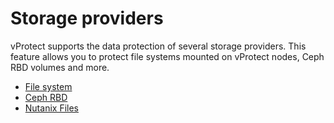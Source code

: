 # Storage providers

vProtect supports the data protection of several storage providers. This feature allows you to protect file systems mounted on vProtect nodes, Ceph RBD volumes and more.

* [File system](file-system.md)
* [Ceph RBD](ceph-rbd.md)
* [Nutanix Files](nutanix-files.md)

